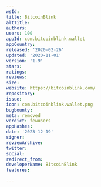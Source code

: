 ```yaml
---
wsId: 
title: BitcoinBlink
altTitle: 
authors: 
users: 100
appId: com.bitcoinblink.wallet
appCountry: 
released: '2020-02-26'
updated: '2020-11-01'
version: '1.9'
stars: 
ratings: 
reviews: 
size: 
website: https://bitcoinblink.com/
repository: 
issue: 
icon: com.bitcoinblink.wallet.png
bugbounty: 
meta: removed
verdict: fewusers
appHashes: 
date: '2023-12-19'
signer: 
reviewArchive: 
twitter: 
social: 
redirect_from: 
developerName: BitcoinBlink
features: 

---
```



